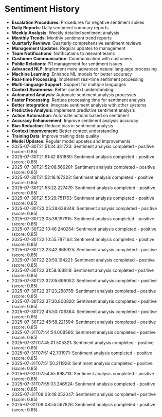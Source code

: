 # Sentiment History

- **Escalation Procedures**: Procedures for negative sentiment spikes
- **Daily Reports**: Daily sentiment summary reports
- **Weekly Analysis**: Weekly detailed sentiment analysis
- **Monthly Trends**: Monthly sentiment trend reports
- **Quarterly Reviews**: Quarterly comprehensive sentiment reviews
- **Management Updates**: Regular updates to management
- **Team Notifications**: Notifications to relevant teams
- **Customer Communication**: Communication with customers
- **Public Relations**: PR management for sentiment issues
- **Advanced NLP**: Implement more advanced natural language processing
- **Machine Learning**: Enhance ML models for better accuracy
- **Real-time Processing**: Implement real-time sentiment processing
- **Multi-language Support**: Support for multiple languages
- **Context Awareness**: Better context understanding
- **Automated Analysis**: Automate sentiment analysis processes
- **Faster Processing**: Reduce processing time for sentiment analysis
- **Better Integration**: Integrate sentiment analysis with other systems
- **Predictive Analysis**: Implement predictive sentiment analysis
- **Action Automation**: Automate actions based on sentiment
- **Accuracy Enhancement**: Improve sentiment analysis accuracy
- **Bias Reduction**: Reduce bias in sentiment analysis
- **Context Improvement**: Better context understanding
- **Training Data**: Improve training data quality
- **Model Updates**: Regular model updates and improvements
- 2025-07-30T21:51:34.331723: Sentiment analysis completed - positive (score: 0.85)
- 2025-07-30T21:51:42.681880: Sentiment analysis completed - positive (score: 0.85)
- 2025-07-30T21:52:08.566201: Sentiment analysis completed - positive (score: 0.85)
- 2025-07-30T21:52:16.167223: Sentiment analysis completed - positive (score: 0.85)
- 2025-07-30T21:53:22.227479: Sentiment analysis completed - positive (score: 0.85)
- 2025-07-30T21:53:29.751763: Sentiment analysis completed - positive (score: 0.85)
- 2025-07-30T22:05:28.639346: Sentiment analysis completed - positive (score: 0.85)
- 2025-07-30T22:05:36.197915: Sentiment analysis completed - positive (score: 0.85)
- 2025-07-30T22:10:48.240264: Sentiment analysis completed - positive (score: 0.85)
- 2025-07-30T22:10:55.787163: Sentiment analysis completed - positive (score: 0.85)
- 2025-07-30T22:23:42.665925: Sentiment analysis completed - positive (score: 0.85)
- 2025-07-30T22:23:50.194221: Sentiment analysis completed - positive (score: 0.85)
- 2025-07-30T22:31:58.168818: Sentiment analysis completed - positive (score: 0.85)
- 2025-07-30T22:32:05.699052: Sentiment analysis completed - positive (score: 0.85)
- 2025-07-30T22:37:23.258755: Sentiment analysis completed - positive (score: 0.85)
- 2025-07-30T22:37:30.800820: Sentiment analysis completed - positive (score: 0.85)
- 2025-07-30T22:45:50.706364: Sentiment analysis completed - positive (score: 0.85)
- 2025-07-30T22:45:58.221594: Sentiment analysis completed - positive (score: 0.85)
- 2025-07-31T07:44:54.008566: Sentiment analysis completed - positive (score: 0.85)
- 2025-07-31T07:45:01.505321: Sentiment analysis completed - positive (score: 0.85)
- 2025-07-31T07:51:42.701971: Sentiment analysis completed - positive (score: 0.85)
- 2025-07-31T07:51:50.211928: Sentiment analysis completed - positive (score: 0.85)
- 2025-07-31T07:54:55.698713: Sentiment analysis completed - positive (score: 0.85)
- 2025-07-31T07:55:03.246524: Sentiment analysis completed - positive (score: 0.85)
- 2025-07-31T08:08:48.052047: Sentiment analysis completed - positive (score: 0.85)
- 2025-07-31T08:08:55.567826: Sentiment analysis completed - positive (score: 0.85)
